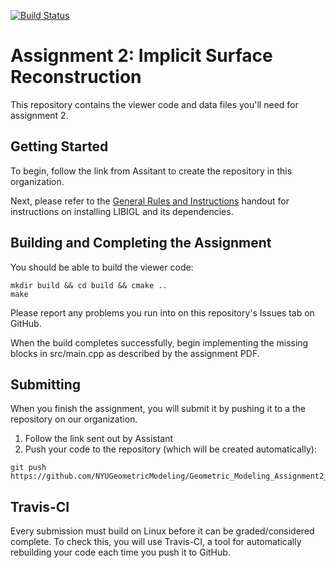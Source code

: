 [![Build Status](https://travis-ci.org/NYUGraphics/GM_Assignment_2.svg?branch=master)](https://travis-ci.org/NYUGraphics/GM_Assignment_2)
# Assignment 2: Implicit Surface Reconstruction

This repository contains the viewer code and data files you'll need for
assignment 2.

## Getting Started
To begin, follow the link from Assitant to create the repository in this organization.

Next, please refer to the [General Rules and Instructions](https://github.com/danielepanozzo/gp/raw/master/guidelines.pdf)
handout for instructions on installing LIBIGL and its dependencies.

## Building and Completing the Assignment
You
should be able to build the viewer code:
```
mkdir build && cd build && cmake ..
make
```
Please report any problems you run into on this repository's Issues tab on
GitHub.

When the build completes successfully, begin implementing the missing blocks in
src/main.cpp as described by the assignment PDF.

## Submitting
When you finish the assignment, you will submit it by pushing it to a the
repository on our organization.

1. Follow the link sent out by Assistant
2. Push your code to the repository (which will be created automatically):
```
git push https://github.com/NYUGeometricModeling/Geometric_Modeling_Assignment2_USER
```

## Travis-CI
Every submission must build on Linux before it can be graded/considered
complete. To check this, you will use Travis-CI, a tool for automatically
rebuilding your code each time you push it to GitHub.
